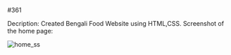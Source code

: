 #361

Decription: Created Bengali Food Website using HTML,CSS.
Screenshot of the home page:

![home_ss](https://user-images.githubusercontent.com/103322378/212466989-bb748d7b-e9e4-43ab-9364-1152a24bef1a.png)
